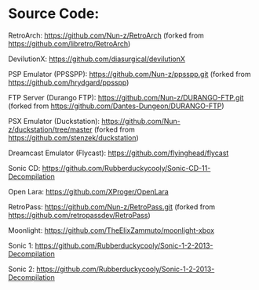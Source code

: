 # Source Code:

RetroArch: https://github.com/Nun-z/RetroArch (forked from https://github.com/libretro/RetroArch)

DevilutionX: https://github.com/diasurgical/devilutionX

PSP Emulator (PPSSPP): https://github.com/Nun-z/ppsspp.git (forked from https://github.com/hrydgard/ppsspp)

FTP Server (Durango FTP): https://github.com/Nun-z/DURANGO-FTP.git (forked from https://github.com/Dantes-Dungeon/DURANGO-FTP)

PSX Emulator (Duckstation): https://github.com/Nun-z/duckstation/tree/master (forked from https://github.com/stenzek/duckstation)

Dreamcast Emulator (Flycast): https://github.com/flyinghead/flycast

Sonic CD: https://github.com/Rubberduckycooly/Sonic-CD-11-Decompilation

Open Lara: https://github.com/XProger/OpenLara

RetroPass: https://github.com/Nun-z/RetroPass.git (forked from https://github.com/retropassdev/RetroPass)

Moonlight: https://github.com/TheElixZammuto/moonlight-xbox

Sonic 1: https://github.com/Rubberduckycooly/Sonic-1-2-2013-Decompilation

Sonic 2: https://github.com/Rubberduckycooly/Sonic-1-2-2013-Decompilation
